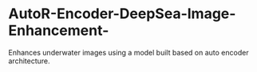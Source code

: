 # AutoR-Encoder-DeepSea-Image-Enhancement-
Enhances underwater images using a model built based on auto encoder architecture.
